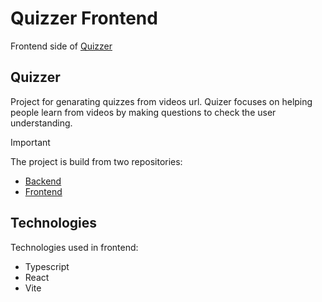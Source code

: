 # Quizzer Frontend
Frontend side of [Quizzer](https://github.com/users/gil392/projects/1)

## Quizzer
Project for genarating quizzes from videos url.
Quizer focuses on helping people learn from videos by making questions to check the user understanding.

> [!IMPORTANT]
> The project is build from two repositories:
> - [Backend](https://github.com/gil392/Quizzer)
> - [Frontend](https://github.com/gil392/quizzer_frontend)
## Technologies
Technologies used in frontend:
- Typescript
- React
- Vite